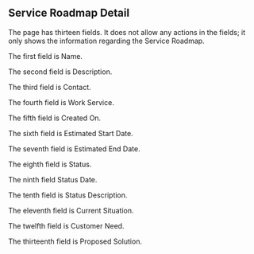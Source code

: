 ## Service Roadmap Detail

The page has thirteen fields. It does not allow any actions in the fields; it only shows the information regarding the Service Roadmap.

The first field is Name.

The second field is Description.

The third field is Contact.

The fourth field is Work Service.

The fifth field is Created On.

The sixth field is Estimated Start Date.

The seventh field is Estimated End Date.

The eighth field is Status.

The ninth field Status Date.

The tenth field is Status Description.

The eleventh field is Current Situation.

The twelfth field is Customer Need.

The thirteenth field is Proposed Solution.